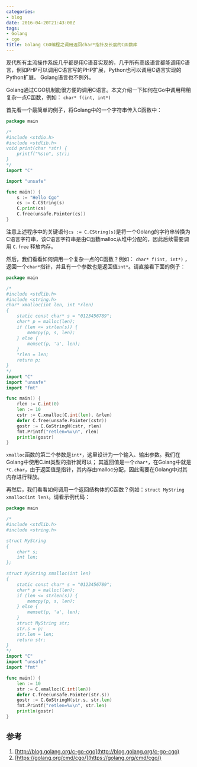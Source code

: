 ```yaml
---
categories:
- blog
date: 2016-04-20T21:43:00Z
tags:
- Golang
- cgo
title: Golang CGO编程之调用返回char*指针及长度的C函数库
---
```


现代所有主流操作系统几乎都是用C语音实现的，几乎所有高级语言都能调用C语言，例如PHP可以调用C语言写的PHP扩展，Python也可以调用C语言实现的Python扩展。
Golang语言也不例外。

Golang通过CGO机制能很方便的调用C语言。本文介绍一下如何在Go中调用稍稍复杂一点C函数，例如： `char* f(int, int*)`

首先看一个最简单的例子，将Golang中的一个字符串传入C函数中：

```go
package main

/*
#include <stdio.h>
#include <stdlib.h>
void print(char *str) {
    printf("%s\n", str);
}
*/
import "C"

import "unsafe"

func main() {
    s := "Hello Cgo"
    cs := C.CString(s)
    C.print(cs)
    C.free(unsafe.Pointer(cs))
}
```

注意上述程序中的关键语句`cs := C.CString(s)`是将一个Golang的字符串转换为C语言字符串，该C语言字符串是由C函数malloc从堆中分配的，因此后续需要调用 `C.free` 释放内存。

然后，我们看看如何调用一个复杂一点的C函数？例如： `char* f(int, int*)` ，返回一个`char*`指针，并且有一个参数也是返回值`int*`。请直接看下面的例子：

```go
package main

/*
#include <stdlib.h>
#include <string.h>
char* xmalloc(int len, int *rlen)
{
    static const char* s = "0123456789";
    char* p = malloc(len);
    if (len <= strlen(s)) {
        memcpy(p, s, len);
    } else {
        memset(p, 'a', len);
    }
    *rlen = len;
    return p;
}
*/
import "C"
import "unsafe"
import "fmt"

func main() {
	rlen := C.int(0)
	len := 10
	cstr := C.xmalloc(C.int(len), &rlen)
	defer C.free(unsafe.Pointer(cstr))
	gostr := C.GoStringN(cstr, rlen)
	fmt.Printf("retlen=%v\n", rlen)
	println(gostr)
}

```

`xmalloc`函数的第二个参数是`int*`，这里设计为一个输入、输出参数。我们在Golang中使用C.int类型的指针就可以；
其返回值是一个`char*`，在Golang中就是 `*C.char`，由于返回值是指针，其内存由malloc分配，因此需要在Golang中对其内存进行释放。

再然后，我们看看如何调用一个返回结构体的C函数？例如：`struct MyString xmalloc(int len)`。请看示例代码：
```go
package main

/*
#include <stdlib.h>
#include <string.h>

struct MyString
{
    char* s;
    int len;
};

struct MyString xmalloc(int len)
{
    static const char* s = "0123456789";
    char* p = malloc(len);
    if (len <= strlen(s)) {
        memcpy(p, s, len);
    } else {
        memset(p, 'a', len);
    }
    struct MyString str;
    str.s = p;
    str.len = len;
    return str;
}
*/
import "C"
import "unsafe"
import "fmt"

func main() {
	len := 10
	str := C.xmalloc(C.int(len))
	defer C.free(unsafe.Pointer(str.s))
	gostr := C.GoStringN(str.s, str.len)
	fmt.Printf("retlen=%v\n", str.len)
	println(gostr)
}
```


## 参考

1. [http://blog.golang.org/c-go-cgo](http://blog.golang.org/c-go-cgo)
2. [https://golang.org/cmd/cgo/](https://golang.org/cmd/cgo/)





